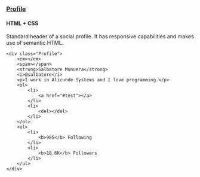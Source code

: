 ### [Profile](components/Profile)
#### HTML + CSS

Standard header of a social profile. It has responsive capabilities and makes use of semantic HTML.

```
<div class="Profile">
    <em></em>
    <span></span>
    <strong>Salbatore Munuera</strong>
    <i>@salbatore</i>
    <p>I work in Alicunde Systems and I love programming.</p>
    <ol>
        <li>
            <a href="#test"></a>
        </li>
        <li>
            <del></del>
        </li>
    </ol>
    <ul>
        <li>
            <b>985</b> Following
        </li>
        <li>
            <b>18.6K</b> Followers
        </li>
    </ul>
</div>
```